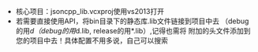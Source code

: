 - 核心项目：jsoncpp_lib.vcxproj使用vs2013打开
- 若需要直接使用API，将bin目录下的静态库.lib文件链接到项目中去
	（debug的用*d（debug的用*d.lib, release的用*.lib）,记得也需将
	附加的头文件添加到您的项目中去！具体配置不用多说，自己可以搜索